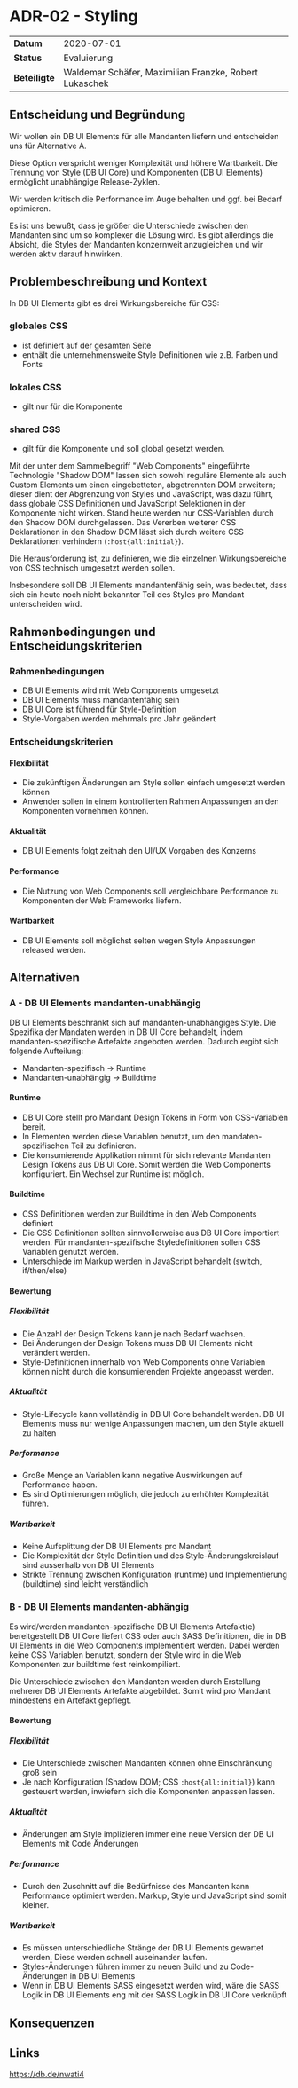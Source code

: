 # ADR-02 - Styling

|                |                                                        |     |
| -------------- | ------------------------------------------------------ | --- |
| **Datum**      | 2020-07-01                                             |
| **Status**     | Evaluierung                                            |
| **Beteiligte** | Waldemar Schäfer, Maximilian Franzke, Robert Lukaschek |

## Entscheidung und Begründung

Wir wollen ein DB UI Elements für alle Mandanten liefern und entscheiden uns für Alternative A.

Diese Option verspricht weniger Komplexität und höhere Wartbarkeit.
Die Trennung von Style (DB UI Core) und Komponenten (DB UI Elements) ermöglicht unabhängige Release-Zyklen.

Wir werden kritisch die Performance im Auge behalten und ggf. bei Bedarf optimieren.

Es ist uns bewußt, dass je größer die Unterschiede zwischen den Mandanten sind um so komplexer die Lösung wird. Es gibt allerdings die Absicht, die Styles der Mandanten konzernweit anzugleichen und wir werden aktiv darauf hinwirken.

## Problembeschreibung und Kontext

In DB UI Elements gibt es drei Wirkungsbereiche für CSS:

### globales CSS

- ist definiert auf der gesamten Seite
- enthält die unternehmensweite Style Definitionen wie z.B. Farben und Fonts

### lokales CSS

- gilt nur für die Komponente

### shared CSS

- gilt für die Komponente und soll global gesetzt werden.

Mit der unter dem Sammelbegriff "Web Components" eingeführte Technologie "Shadow DOM" lassen sich sowohl reguläre Elemente als auch Custom Elements um einen eingebetteten, abgetrennten DOM erweitern; dieser dient der Abgrenzung von Styles und JavaScript, was dazu führt, dass globale CSS Definitionen und JavaScript Selektionen in der Komponente nicht wirken. Stand heute werden nur CSS-Variablen durch den Shadow DOM durchgelassen. Das Vererben weiterer CSS Deklarationen in den Shadow DOM lässt sich durch weitere CSS Deklarationen verhindern (`:host{all:initial}`).

Die Herausforderung ist, zu definieren, wie die einzelnen Wirkungsbereiche von CSS technisch umgesetzt werden sollen.

Insbesondere soll DB UI Elements mandantenfähig sein, was bedeutet, dass sich ein heute noch nicht bekannter Teil des Styles pro Mandant unterscheiden wird.

## Rahmenbedingungen und Entscheidungskriterien

### Rahmenbedingungen

- DB UI Elements wird mit Web Components umgesetzt
- DB UI Elements muss mandantenfähig sein
- DB UI Core ist führend für Style-Definition
- Style-Vorgaben werden mehrmals pro Jahr geändert

### Entscheidungskriterien

#### Flexibilität

- Die zukünftigen Änderungen am Style sollen einfach umgesetzt werden können
- Anwender sollen in einem kontrollierten Rahmen Anpassungen an den Komponenten vornehmen können.

#### Aktualität

- DB UI Elements folgt zeitnah den UI/UX Vorgaben des Konzerns

#### Performance

- Die Nutzung von Web Components soll vergleichbare Performance zu Komponenten der Web Frameworks liefern.

#### Wartbarkeit

- DB UI Elements soll möglichst selten wegen Style Anpassungen released werden.

## Alternativen

### A - DB UI Elements mandanten-unabhängig

DB UI Elements beschränkt sich auf mandanten-unabhängiges Style. Die Spezifika der Mandaten werden in DB UI Core behandelt, indem mandanten-spezifische Artefakte angeboten werden.
Dadurch ergibt sich folgende Aufteilung:

- Mandanten-spezifisch -> Runtime
- Mandanten-unabhängig -> Buildtime

#### Runtime

- DB UI Core stellt pro Mandant Design Tokens in Form von CSS-Variablen bereit.
- In Elementen werden diese Variablen benutzt, um den mandaten-spezifischen Teil zu definieren.
- Die konsumierende Applikation nimmt für sich relevante Mandanten Design Tokens aus DB UI Core. Somit werden die Web Components konfiguriert. Ein Wechsel zur Runtime ist möglich.

#### Buildtime

- CSS Definitionen werden zur Buildtime in den Web Components definiert
- Die CSS Definitionen sollten sinnvollerweise aus DB UI Core importiert werden. Für mandanten-spezifische Styledefinitionen sollen CSS Variablen genutzt werden.
- Unterschiede im Markup werden in JavaScript behandelt (switch, if/then/else)

#### Bewertung

##### Flexibilität

- Die Anzahl der Design Tokens kann je nach Bedarf wachsen.
- Bei Änderungen der Design Tokens muss DB UI Elements nicht verändert werden.
- Style-Definitionen innerhalb von Web Components ohne Variablen können nicht durch die konsumierenden Projekte angepasst werden.

##### Aktualität

- Style-Lifecycle kann vollständig in DB UI Core behandelt werden. DB UI Elements muss nur wenige Anpassungen machen, um den Style aktuell zu halten

##### Performance

- Große Menge an Variablen kann negative Auswirkungen auf Performance haben.
- Es sind Optimierungen möglich, die jedoch zu erhöhter Komplexität führen.

##### Wartbarkeit

- Keine Aufsplittung der DB UI Elements pro Mandant
- Die Komplexität der Style Definition und des Style-Änderungskreislauf sind ausserhalb von DB UI Elements
- Strikte Trennung zwischen Konfiguration (runtime) und Implementierung (buildtime) sind leicht verständlich

### B - DB UI Elements mandanten-abhängig

Es wird/werden mandanten-spezifische DB UI Elements Artefakt(e) bereitgestellt
DB UI Core liefert CSS oder auch SASS Definitionen, die in DB UI Elements in die Web Components implementiert werden. Dabei werden keine CSS Variablen benutzt, sondern der Style wird in die Web Komponenten zur buildtime fest reinkompiliert.

Die Unterschiede zwischen den Mandanten werden durch Erstellung mehrerer DB UI Elements Artefakte abgebildet. Somit wird pro Mandant mindestens ein Artefakt gepflegt.

#### Bewertung

##### Flexibilität

- Die Unterschiede zwischen Mandanten können ohne Einschränkung groß sein
- Je nach Konfiguration (Shadow DOM; CSS `:host{all:initial}`) kann gesteuert werden, inwiefern sich die Komponenten anpassen lassen.

##### Aktualität

- Änderungen am Style implizieren immer eine neue Version der DB UI Elements mit Code Änderungen

##### Performance

- Durch den Zuschnitt auf die Bedürfnisse des Mandanten kann Performance optimiert werden. Markup, Style und JavaScript sind somit kleiner.

##### Wartbarkeit

- Es müssen unterschiedliche Stränge der DB UI Elements gewartet werden. Diese werden schnell auseinander laufen.
- Styles-Änderungen führen immer zu neuen Build und zu Code-Änderungen in DB UI Elements
- Wenn in DB UI Elements SASS eingesetzt werden wird, wäre die SASS Logik in DB UI Elements eng mit der SASS Logik in DB UI Core verknüpft

## Konsequenzen

## Links

<https://db.de/nwati4>
